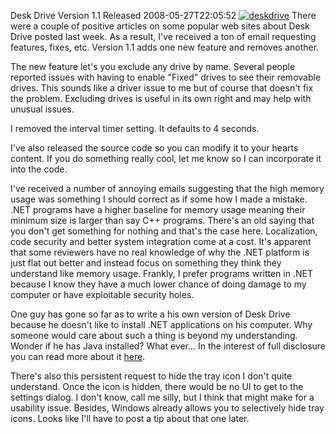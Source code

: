Desk Drive Version 1.1 Released
2008-05-27T22:05:52
[![deskdrive](http://az667460.vo.msecnd.net/cdn/images/blog/DeskDriveVersion1.1Released_E33C/deskdrive_thumb.png)](http://az667460.vo.msecnd.net/cdn/images/blog/DeskDriveVersion1.1Released_E33C/deskdrive.png) There were a couple of positive articles on some popular web sites about Desk Drive posted last week. As a result, I've received a ton of email requesting features, fixes, etc. Version 1.1 adds one new feature and removes another.

The new feature let's you exclude any drive by name. Several people reported issues with having to enable "Fixed" drives to see their removable drives. This sounds like a driver issue to me but of course that doesn't fix the problem. Excluding drives is useful in its own right and may help with unusual issues.

I removed the interval timer setting. It defaults to 4 seconds.

I've also released the source code so you can modify it to your hearts content. If you do something really cool, let me know so I can incorporate it into the code.

I've received a number of annoying emails suggesting that the high memory usage was something I should correct as if some how I made a mistake. .NET programs have a higher baseline for memory usage meaning their minimum size is larger than say C++ programs. There's an old saying that you don't get something for nothing and that's the case here. Localization, code security and better system integration come at a cost. It's apparent that some reviewers have no real knowledge of why the .NET platform is just flat out better and instead focus on something they think they understand like memory usage. Frankly, I prefer programs written in .NET because I know they have a much lower chance of doing damage to my computer or have exploitable security holes.

One guy has gone so far as to write a his own version of Desk Drive because he doesn't like to install .NET applications on his computer. Why someone would care about such a thing is beyond my understanding. Wonder if he has Java installed? What ever... In the interest of full disclosure you can read more about it [here](http://www.freewaregenius.com/2008/05/27/desktop-media-get-automatic-desktop-shortcuts-when-you-plug-in-your-usb-drive-or-other-media/). 

There's also this persistent request to hide the tray icon I don't quite understand. Once the icon is hidden, there would be no UI to get to the settings dialog. I don't know, call me silly, but I think that might make for a usability issue. Besides, Windows already allows you to selectively hide tray icons. Looks like I'll have to post a tip about that one later.
